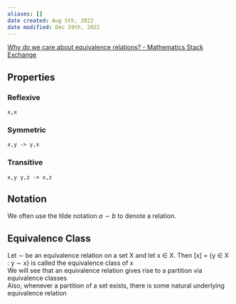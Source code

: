 ```yaml
---
aliases: []
date created: Aug 5th, 2022
date modified: Dec 29th, 2022
---
```


[Why do we care about equivalence relations? - Mathematics Stack Exchange](https://math.stackexchange.com/questions/2525064/why-do-we-care-about-equivalence-relations#:~:text=Equivalence%20relations%20are%20important%20because,the%20set%20and%20vice%20versa.)

## Properties

### Reflexive
`x,x`

### Symmetric
`x,y -> y,x`

### Transitive
`x,y y,z -> x,z`

## Notation
We often use the tilde notation $a∼b$ to denote a relation.

## Equivalence Class
Let ∼ be an equivalence relation on a set X and let x ∈ X. Then \[x\] = {y ∈ X : y ∼ x} is called the equivalence class of x  
We will see that an equivalence relation gives rise to a partition via equivalence classes  
Also, whenever a partition of a set exists, there is some natural underlying equivalence relation
